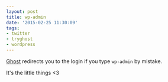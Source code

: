```yaml
---
layout: post
title: wp-admin
date: '2015-02-25 11:30:09'
tags:
- twitter
- tryghost
- wordpress
---
```


[Ghost](http://ghost.org) redirects you to the login if you type `wp-admin` by mistake.

It's the little things <3